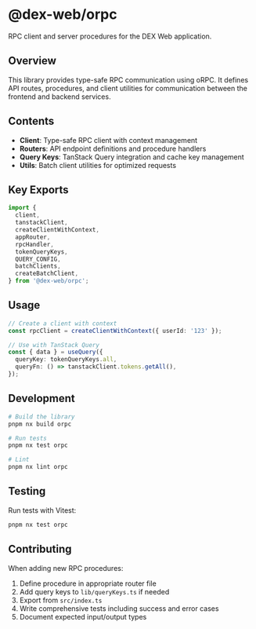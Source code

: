 # @dex-web/orpc

RPC client and server procedures for the DEX Web application.

## Overview

This library provides type-safe RPC communication using oRPC. It defines API routes, procedures, and client utilities for communication between the frontend and backend services.

## Contents

- **Client**: Type-safe RPC client with context management
- **Routers**: API endpoint definitions and procedure handlers
- **Query Keys**: TanStack Query integration and cache key management
- **Utils**: Batch client utilities for optimized requests

## Key Exports

```typescript
import { 
  client,
  tanstackClient,
  createClientWithContext,
  appRouter,
  rpcHandler,
  tokenQueryKeys,
  QUERY_CONFIG,
  batchClients,
  createBatchClient,
} from '@dex-web/orpc';
```

## Usage

```typescript
// Create a client with context
const rpcClient = createClientWithContext({ userId: '123' });

// Use with TanStack Query
const { data } = useQuery({
  queryKey: tokenQueryKeys.all,
  queryFn: () => tanstackClient.tokens.getAll(),
});
```

## Development

```bash
# Build the library
pnpm nx build orpc

# Run tests
pnpm nx test orpc

# Lint
pnpm nx lint orpc
```

## Testing

Run tests with Vitest:

```bash
pnpm nx test orpc
```

## Contributing

When adding new RPC procedures:

1. Define procedure in appropriate router file
2. Add query keys to `lib/queryKeys.ts` if needed
3. Export from `src/index.ts`
4. Write comprehensive tests including success and error cases
5. Document expected input/output types
